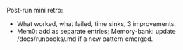 Post-run mini retro:
- What worked, what failed, time sinks, 3 improvements.
- Mem0: add as separate entries; Memory-bank: update /docs/runbooks/<topic>.md if a new pattern emerged.
